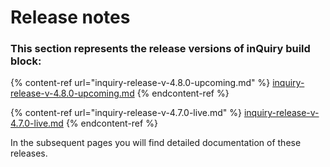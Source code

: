 # Release notes

### This section represents the release versions of inQuiry build block:

{% content-ref url="inquiry-release-v-4.8.0-upcoming.md" %}
[inquiry-release-v-4.8.0-upcoming.md](inquiry-release-v-4.8.0-upcoming.md)
{% endcontent-ref %}

{% content-ref url="inquiry-release-v-4.7.0-live.md" %}
[inquiry-release-v-4.7.0-live.md](inquiry-release-v-4.7.0-live.md)
{% endcontent-ref %}

In the subsequent pages you will find detailed documentation of these releases.&#x20;
